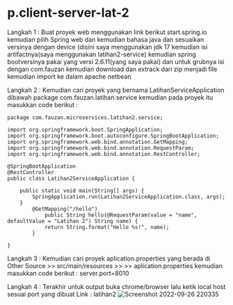 # p.client-server-lat-2
Langkah 1 :
Buat proyek web menggunakan link berikut start.spring.io kemudian pilih Spring web dan kemudian bahasa java dan sesuaikan versinya dengan device (disini saya menggunakan jdk 17 kemudian isi artifactnya(saya menggunakan latihan2-service) kemudian spring bootversinya pakai yang versi 2.6.11(yang saya pakai) dan untuk grubnya isi dengan com.fauzan kemudian download dan extrack dari zip menjadi file kemudian import ke dalam apache netbean


Langkah 2 :
Kemudian cari proyek yang bernama LatihanServiceApplication dibawah package com.fauzan.latihan.service kemudian pada proyek itu masukkan code berikut :
```
package com.fauzan.microservices.latihan2.service;

import org.springframework.boot.SpringApplication;
import org.springframework.boot.autoconfigure.SpringBootApplication;
import org.springframework.web.bind.annotation.GetMapping;
import org.springframework.web.bind.annotation.RequestParam;
import org.springframework.web.bind.annotation.RestController;

@SpringBootApplication
@RestController
public class Latihan2ServiceApplication {

	public static void main(String[] args) {
		SpringApplication.run(Latihan2ServiceApplication.class, args);
	}
        @GetMapping("/hello")
            public String hello(@RequestParam(value = "name", defaultValue = "Latihan 2") String name) {
            return String.format("Hello %s!", name);
        }

}
```
Langkah 3 :
Kemudian cari proyek aplication.properties yang berada di Other Source >> src/main/resources >> >> aplication.properties kemudian masukkan code berikut :
server.port=8010


Langkah 4 :
Terakhir untuk output buka chrome/browser lalu ketik local host sesuai port yang dibuat
Link : latihan2
![Screenshot 2022-09-26 220335](https://user-images.githubusercontent.com/113502282/192313005-fdde1e49-039b-410b-9e34-c97372a3d493.png)
